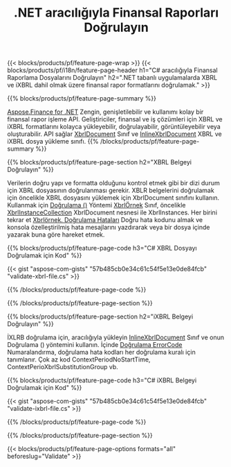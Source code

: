 ﻿---
title: .NET aracılığıyla Finansal Raporları Doğrulayın
url: /tr/net/validate/
description:  XBRL ve iXBRL dosyalarındaki finansal raporları .NET kitaplığı aracılığıyla doğrulamak için C# kodu.
---
{{< blocks/products/pf/feature-page-wrap >}}
{{< blocks/products/pf/i18n/feature-page-header h1="C# aracılığıyla Finansal Raporlama Dosyalarını Doğrulayın" h2=".NET tabanlı uygulamalarda XBRL ve iXBRL dahil olmak üzere finansal rapor formatlarını doğrulamak." >}}

{{% blocks/products/pf/feature-page-summary %}}

[Aspose.Finance for .NET](https://products.aspose.com/finance/net/) Zengin, genişletilebilir ve kullanımı kolay bir finansal rapor işleme API. Geliştiriciler, finansal ve iş çözümleri için XBRL ve iXBRL formatlarını kolayca yükleyebilir, doğrulayabilir, görüntüleyebilir veya oluşturabilir. API sağlar [XbrlDocument](https://apireference.aspose.com/finance/net/aspose.finance.xbrl/xbrldocument) Sınıf ve  [InlineXbrlDocument](https://apireference.aspose.com/finance/net/aspose.finance.xbrl.inline/inlinexbrldocument) XBRL ve iXBRL dosya yükleme sınıfı.
{{% /blocks/products/pf/feature-page-summary %}}

{{% blocks/products/pf/feature-page-section h2="XBRL Belgeyi Doğrulayın" %}}

Verilerin doğru yapı ve formatta olduğunu kontrol etmek gibi bir dizi durum için XBRL dosyasının doğrulanması gerekir. XBLR belgelerini doğrulamak için öncelikle XBRL dosyasını yüklemek için XbrlDocument sınıfını kullanın. Kullanmak için [Doğrulama ()](https://apireference.aspose.com/finance/net/aspose.finance.xbrl/xbrlinstance/methods/validate) Yöntemi [XbrlÖrnek](https://apireference.aspose.com/finance/net/aspose.finance.xbrl/xbrlinstance) Sınıf, öncelikle [XbrlInstanceCollection](https://apireference.aspose.com/finance/net/aspose.finance.xbrl/xbrlinstancecollection) XbrlDocument nesnesi ile XbrlInstances. Her birini tekrar et [Xbrlörnek. Doğrulama Hataları](https://apireference.aspose.com/finance/net/aspose.finance.xbrl/xbrlinstance/properties/validationerrors) Doğru hata kodunu almak ve konsola özelleştirilmiş hata mesajlarını yazdırarak veya bir dosya içinde yazarak buna göre hareket etmek.

{{% blocks/products/pf/feature-page-code h3="C# XBRL Dosyayı Doğrulamak için Kod" %}}

{{< gist "aspose-com-gists" "57b485cb0e34c61c54f5e13e0de84fcb" "validate-xbrl-file.cs" >}} 

{{% /blocks/products/pf/feature-page-code %}}

{{% /blocks/products/pf/feature-page-section %}}

{{% blocks/products/pf/feature-page-section h2="iXBRL Belgeyi Doğrulayın" %}}

İXLRB doğrulama için, aracılığıyla yükleyin [InlineXbrlDocument](https://apireference.aspose.com/finance/net/aspose.finance.xbrl.inline/inlinexbrldocument) Sınıf ve onun Doğrulama () yöntemini kullanın. İçinde [Doğrulama ErrorCode](https://apireference.aspose.com/finance/net/aspose.finance.xbrl.validator/validationerrorcode) Numaralandırma, doğrulama hata kodları her doğrulama kuralı için tanımlanır. Çok az kod ContextPeriodNoStartTime, ContextPerioXbrlSubstitutionGroup vb.

{{% blocks/products/pf/feature-page-code h3="C# iXBRL Belgeyi Doğrulamak için Kod" %}}

{{< gist "aspose-com-gists" "57b485cb0e34c61c54f5e13e0de84fcb" "validate-ixbrl-file.cs" >}}

{{% /blocks/products/pf/feature-page-code %}}

{{% /blocks/products/pf/feature-page-section %}}

{{< blocks/products/pf/feature-page-options formats="all" beforeslug="Validate" >}}